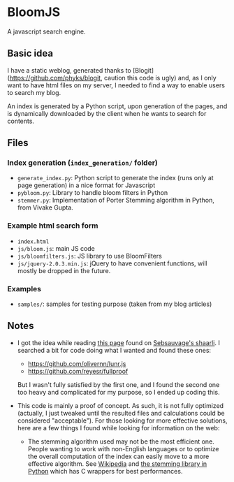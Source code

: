 BloomJS
====

A javascript search engine.

## Basic idea
I have a static weblog, generated thanks to [Blogit](https://github.com/phyks/blogit, caution this code is ugly) and, as I only want to have html files on my server, I needed to find a way to enable users to search my blog.

An index is generated by a Python script, upon generation of the pages, and is dynamically downloaded by the client when he wants to search for contents.

## Files

### Index generation (`index_generation/` folder)

* `generate_index.py`: Python script to generate the index (runs only at page generation) in a nice format for Javascript
* `pybloom.py`: Library to handle bloom filters in Python
* `stemmer.py`: Implementation of Porter Stemming algorithm in Python, from Vivake Gupta.

### Example html search form

* `index.html`
* `js/bloom.js`: main JS code
* `js/bloomfilters.js`: JS library to use BloomFilters
* `js/jquery-2.0.3.min.js`: jQuery to have convenient functions, will mostly be dropped in the future.

### Examples

* `samples/`: samples for testing purpose (taken from my blog articles)

## Notes
* I got the idea while reading [this page](http://www.stavros.io/posts/bloom-filter-search-engine/?print) found on [Sebsauvage's shaarli](http://sebsauvage.net/links/). I searched a bit for code doing what I wanted and found these ones:

    * https://github.com/olivernn/lunr.js
    * https://github.com/reyesr/fullproof

    But I wasn't fully satisfied by the first one, and I found the second one too heavy and complicated for my purpose, so I ended up coding this.

* This code is mainly a proof of concept. As such, it is not fully optimized (actually, I just tweaked until the resulted files and calculations could be considered "acceptable"). For those looking for more effective solutions, here are a few things I found while looking for information on the web:

    * The stemming algorithm used may not be the most efficient one. People wanting to work with non-English languages or to optimize the overall computation of the index can easily move to a more effective algorithm. See [Wikipedia](http://en.wikipedia.org/wiki/Stemming) and [the stemming library in Python](https://pypi.python.org/pypi/stemming/1.0) which has C wrappers for best performances.
